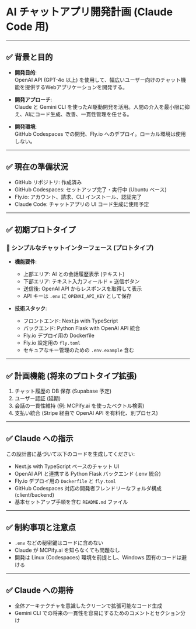 # AI チャットアプリ開発計画 (Claude Code 用)

---

## ✅ 背景と目的

* **開発目的**:  
  OpenAI API (GPT-4o 以上) を使用して、幅広いユーザー向けのチャット機能を提供するWebアプリケーションを開発する。

* **開発アプローチ**:  
  Claude と Gemini CLI を使ったAI駆動開発を活用。人間の介入を最小限に抑え、AIにコード生成、改善、一貫性管理を任せる。

* **開発環境**:  
  GitHub Codespaces での開発、Fly.io へのデプロイ。ローカル環境は使用しない。

---

## ✅ 現在の準備状況

* GitHub リポジトリ: 作成済み  
* GitHub Codespaces: セットアップ完了・実行中 (Ubuntu ベース)  
* Fly.io: アカウント、請求、CLI インストール、認証完了  
* Claude Code: チャットアプリの UI コード生成に使用予定  

---

## ✅ 初期プロトタイプ

### 📌 シンプルなチャットインターフェース (プロトタイプ)

* **機能要件**:
  * 上部エリア: AI との会話履歴表示 (テキスト)
  * 下部エリア: テキスト入力フィールド + 送信ボタン
  * 送信後: OpenAI API からレスポンスを取得して表示
  * API キーは `.env` に `OPENAI_API_KEY` として保存

* **技術スタック**:
  * フロントエンド: Next.js with TypeScript
  * バックエンド: Python Flask with OpenAI API 統合
  * Fly.io デプロイ用の Dockerfile
  * Fly.io 設定用の `fly.toml`
  * セキュアなキー管理のための `.env.example` 含む

---

## ✅ 計画機能 (将来のプロトタイプ拡張)

1. チャット履歴の DB 保存 (Supabase 予定)
2. ユーザー認証 (延期)
3. 会話の一貫性維持 (例: MCPify.ai を使ったベクトル検索)
4. 支払い統合 (Stripe 経由で OpenAI API を有料化、別プロセス)

---

## ✅ Claude への指示

この設計書に基づいて以下のコードを生成してください:

* Next.js with TypeScript ベースのチャット UI
* OpenAI API と連携する Python Flask バックエンド (.env 統合)
* Fly.io デプロイ用の `Dockerfile` と `fly.toml`
* GitHub Codespaces 対応の開発者フレンドリーなフォルダ構成 (client/backend)
* 基本セットアップ手順を含む `README.md` ファイル

---

## ✅ 制約事項と注意点

* `.env` などの秘密鍵はコードに含めない
* Claude が MCPify.ai を知らなくても問題なし
* 開発は Linux (Codespaces) 環境を前提とし、Windows 固有のコードは避ける

---

## ✅ Claude への期待

* 全体アーキテクチャを意識したクリーンで拡張可能なコード生成
* Gemini CLI での将来の一貫性を容易にするためのコメントとセクション分け


